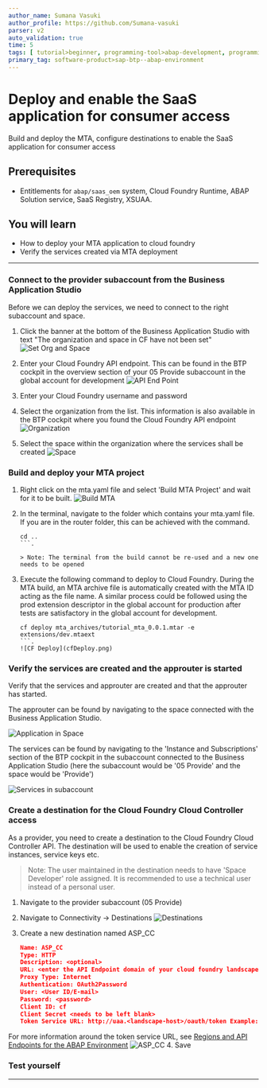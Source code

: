 ```yaml
---
author_name: Sumana Vasuki
author_profile: https://github.com/Sumana-vasuki
parser: v2
auto_validation: true
time: 5
tags: [ tutorial>beginner, programming-tool>abap-development, programming-tool>abap-extensibility, tutorial>license]
primary_tag: software-product>sap-btp--abap-environment
---
```


# Deploy and enable the SaaS application for consumer access

<!-- description --> Build and deploy the MTA, configure destinations to enable the SaaS application for consumer access

## Prerequisites

- Entitlements for `abap/saas_oem` system, Cloud Foundry Runtime, ABAP Solution service, SaaS Registry, XSUAA.

## You will learn

- How to deploy your MTA application to cloud foundry
- Verify the services created via MTA deployment

---

### Connect to the provider subaccount from the Business Application Studio

Before we can deploy the services, we need to connect to the right subaccount and space.

1. Click the banner at the bottom of the Business Application Studio with text "The organization and space in CF have not been set"
    ![Set Org and Space](SetOrgSpace.png)

2. Enter your Cloud Foundry API endpoint. This can be found in the BTP cockpit in the overview section of your 05 Provide subaccount in the global account for development
    ![API End Point](APIEndPoint.png)

3. Enter your Cloud Foundry username and password

4. Select the organization from the list. This information is also available in the BTP    cockpit where you found the Cloud Foundry API endpoint
    ![Organization](Org.png)

5. Select the space within the organization where the services shall be created
    ![Space](Space.png)

### Build and deploy your MTA project

1. Right click on the mta.yaml file and select 'Build MTA Project' and wait for it to be built.
    ![Build MTA](BuildMTA.png)

2. In the terminal, navigate to the folder which contains your mta.yaml file. If you are in the router folder, this can be achieved with the command.

    ```Shell/Bash
    cd .. 
    ```.

    > Note: The terminal from the build cannot be re-used and a new one needs to be opened

3. Execute the following command to deploy to Cloud Foundry. During the MTA build, an MTA archive file is automatically created with the MTA ID acting as the file name. A similar process could be followed using the prod extension descriptor in the global account for production after tests are satisfactory in the global account for development.

    ```Shell/Bash
    cf deploy mta_archives/tutorial_mta_0.0.1.mtar -e extensions/dev.mtaext
    ```. 
    ![CF Deploy](cfDeploy.png)

### Verify the services are created and the approuter is started

Verify that the services and approuter are created and that the approuter has started.

The approuter can be found by navigating to the space connected with the Business Application Studio.

![Application in Space](AppInSpace.png)

The services can be found by navigating to the 'Instance and Subscriptions' section of the BTP cockpit in the subaccount connected to the Business Application Studio (here the subaccount would be '05 Provide' and the space would be 'Provide')

![Services in subaccount](ServicesInSubaccount.png)

### Create a destination for the Cloud Foundry Cloud Controller access

As a provider, you need to create a destination to the Cloud Foundry Cloud Controller API. The destination will be used to enable the creation of service instances, service keys etc.

> Note: The user maintained in the destination needs to have 'Space Developer' role assigned. It is recommended to use a technical user instead of a personal user.

1. Navigate to the provider subaccount (05 Provide)

2. Navigate to Connectivity → Destinations
    ![Destinations](Destinations.png)
3. Create a new destination named ASP\_CC

    ```JSON
    Name: ASP_CC
    Type: HTTP
    Description: <optional>
    URL: <enter the API Endpoint domain of your cloud foundry landscape. You can find it under your subaccount > Overview. Example: https://api.cf.eu10.hana.ondemand.com
    Proxy Type: Internet
    Authentication: OAuth2Password
    User: <User ID/E-mail>
    Password: <password>
    Client ID: cf
    Client Secret <needs to be left blank>
    Token Service URL: http://uaa.<landscape-host>/oauth/token Example: https://uaa.cf.eu10.hana.ondemand.com/oauth/token 
    ```

For more information around the token service URL, see [Regions and API Endpoints for the ABAP Environment](https://help.sap.com/docs/BTP/65de2977205c403bbc107264b8eccf4b/879f37370d9b45e99a16538e0f37ff2c.html)
    ![ASP_CC](ASP_CC.png)
4. Save

### Test yourself

---
